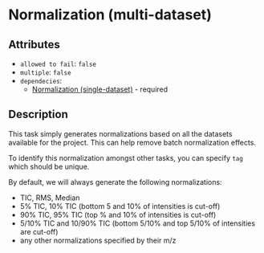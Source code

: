 # Normalization (multi-dataset)

## Attributes
* `allowed to fail`: `false`
* `multiple`: `false`
* `dependecies`: 
    - [Normalization (single-dataset)](pre_normalization_single.md) - required

## Description

This task simply generates normalizations based on all the datasets available for the project. This can help remove batch normalization effects.

To identify this normalization amongst other tasks, you can specify `tag` which should be unique.

By default, we will always generate the following normalizations:

* TIC, RMS, Median
* 5% TIC, 10% TIC (bottom 5 and 10% of intensities is cut-off)
* 90% TIC, 95% TIC (top % and 10% of intensities is cut-off)
* 5/10% TIC and 10/90% TIC (bottom 5/10% and top 5/10% of intensities are cut-off)
* any other normalizations specified by their m/z